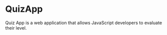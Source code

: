 # QuizApp
Quiz App is a web application that allows JavaScript developers to evaluate their level.

